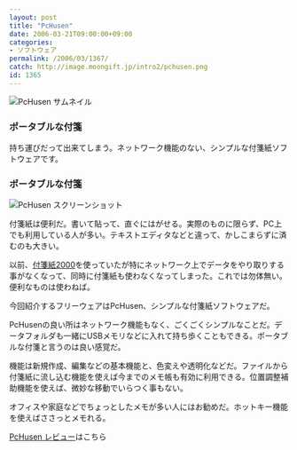 ```yaml
---
layout: post
title: "PcHusen"
date: 2006-03-21T09:00:00+09:00
categories:
- ソフトウェア
permalink: /2006/03/1367/
catch: http://image.moongift.jp/intro2/pchusen.png
id: 1365
---
```

 ![PcHusen サムネイル](http://image.moongift.jp/intro2/pchusen.t.png "PcHusen サムネイル")
  

### ポータブルな付箋
  
持ち運びだって出来てしまう。ネットワーク機能のない、シンプルな付箋紙ソフトウェアです。  
<!--more-->  

### ポータブルな付箋
  

![PcHusen スクリーンショット](http://image.moongift.jp/intro2/pchusen.png "PcHusen スクリーンショット")

  

付箋紙は便利だ。書いて貼って、直ぐにはがせる。実際のものに限らず、PC上でも利用している人が多い。テキストエディタなどと違って、かしこまらずに済むのも大きい。

  

以前、[付箋紙2000](http://www.roto21.net/pukiwiki/index.php)を使っていたが特にネットワーク上でデータをやり取りする事がなくなって、同時に付箋紙も使わなくなってしまった。これでは勿体無い。便利なものは使わねば。

  

今回紹介するフリーウェアはPcHusen、シンプルな付箋紙ソフトウェアだ。

  

PcHusenの良い所はネットワーク機能もなく、ごくごくシンプルなことだ。データフォルダも一緒にUSBメモリなどに入れて持ち歩くこともできる。ポータブルな付箋と言うのは良い感覚だ。

  

機能は新規作成、編集などの基本機能と、色変えや透明化などだ。ファイルから付箋紙に流し込む機能を使えば今までのメモ帳も有効に利用できる。位置調整補助機能を使えば、微妙な移動でいらつく事もない。

  

オフィスや家庭などでちょっとしたメモが多い人にはお勧めだ。ホットキー機能を使えばささっとメモれる。

  

[PcHusen レビュー](http://fw.moongift.jp/review/i-1373.html)はこちら

